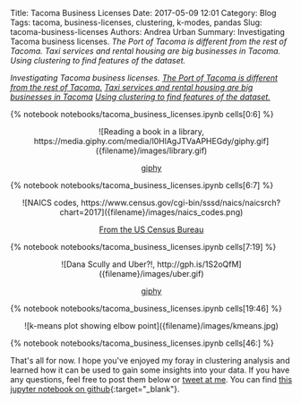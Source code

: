 Title: Tacoma Business Licenses
Date: 2017-05-09 12:01
Category: Blog
Tags: tacoma, business-licenses, clustering, k-modes, pandas
Slug: tacoma-business-licenses
Authors: Andrea Urban
Summary: Investigating Tacoma business licenses. *The Port of Tacoma is different from the rest of Tacoma. Taxi services and rental housing are big businesses in Tacoma. Using clustering to find features of the dataset.*

*Investigating Tacoma business licenses. [The Port of Tacoma is different from the rest of Tacoma.](#ZIP-Codes:-Downtown-Tacoma-and-the-Port-of-Tacoma-are-different-from-the-rest-of-Tacoma.) [Taxi services and rental housing are big businesses in Tacoma](#Taking-a-deeper-look-at-the-taxi-and-rental-housing-industry.) [Using clustering to find features of the dataset.](#Finding-groups-with-similar-features-in-the-dataset-using-K-modes-clustering)*




{% notebook notebooks/tacoma_business_licenses.ipynb cells[0:6] %}

<center> ![Reading a book in a library, https://media.giphy.com/media/l0HlAgJTVaAPHEGdy/giphy.gif]({filename}/images/library.gif)

[giphy](https://giphy.com/gifs/book-reading-library-l0HlAgJTVaAPHEGdy/)  </center>

{% notebook notebooks/tacoma_business_licenses.ipynb cells[6:7] %}

<center> ![NAICS codes, https://www.census.gov/cgi-bin/sssd/naics/naicsrch?chart=2017]({filename}/images/naics_codes.png)

[From the US Census Bureau](https://www.census.gov/cgi-bin/sssd/naics/naicsrch?chart=2017)  </center>

{% notebook notebooks/tacoma_business_licenses.ipynb cells[7:19] %}

<center> ![Dana Scully and Uber?!, http://gph.is/1S2oQfM]({filename}/images/uber.gif)

[giphy](http://gph.is/1S2oQfM)  </center>


{% notebook notebooks/tacoma_business_licenses.ipynb cells[19:46] %}

<center> ![k-means plot showing elbow point]({filename}/images/kmeans.jpg)
 </center>

{% notebook notebooks/tacoma_business_licenses.ipynb cells[46:] %}

That's all for now. I hope you've enjoyed my foray in clustering analysis and learned  how it can be used to gain some insights into your data. If you have any questions, feel free to post them below or [tweet at me](https://twitter.com/AndreaUrbanPhD). You can find [this jupyter notebook on github](https://github.com/aurban8/aurban8.github.io/blob/dev/content/notebooks/tacoma_business_licenses.ipynb){:target="_blank"}. 